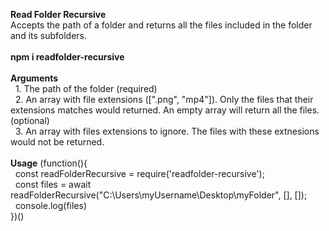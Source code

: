 <b>Read Folder Recursive</b><br>
Accepts the path of a folder and returns all the files included in the folder and its subfolders.<br>
<br>
<b>npm i readfolder-recursive</b><br>
<br>
<b>Arguments</b><br>
&nbsp;&nbsp;1. The path of the folder (required)<br>
&nbsp;&nbsp;2. An array with file extensions ([".png", "mp4"]). Only the files that their extensions matches would returned. An empty array will return all the files. (optional)<br>
&nbsp;&nbsp;3. An array with files extensions to ignore. The files with these extnesions would not be returned.<br>
<br>
<b>Usage</b>
(function(){<br>
&nbsp;&nbsp;const readFolderRecursive = require('readfolder-recursive');<br>
&nbsp;&nbsp;const files = await readFolderRecursive("C:\Users\myUsername\Desktop\myFolder", [], []);<br>
&nbsp;&nbsp;console.log(files)<br>
})()<br>

